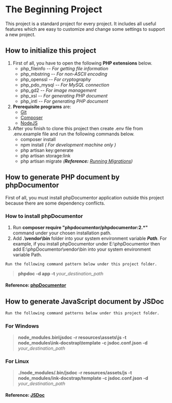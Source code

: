 # The Beginning Project
This project is a standard project for every project. 
It includes all useful features which are easy to customize and change some settings to support a new project.

## How to initialize this project
1. First of all, you have to open the following **PHP extensions** below.
    - php_fileinfo *-- For getting file information*
    - php_mbstring *-- For non-ASCII encoding*
    - php_openssl *-- For cryptography*
    - php_pdo_mysql *-- For MySQL connection*
    - php_gd2 *-- For image management*
    - php_xsl *-- For generating PHP document*
    - php_intl *-- For generating PHP document*
2. **Prerequisite programs** are:
    - [Git](https://www.git-scm.com/download)
    - [Composer](https://getcomposer.org/download/)
    - [NodeJS](https://nodejs.org/en/download/)
3. After you finish to clone this project then create .env file from .env.example file and run the following commands below.
    - composer install
    - npm install *( For development machine only )*
    - php artisan key:generate
    - php artisan storage:link
    - php artisan migrate *(__Reference:__ [Running Migrations](https://laravel.com/docs/5.4/migrations#running-migrations))*

## How to generate PHP document by phpDocumentor
First of all, you must install phpDocumentor application outside this project because there are some dependency conflicts.
### How to install phpDocumentor
1. Run **composer require "phpdocumentor/phpdocumentor:2.\*"** command under your chosen installation path.
1. Add **.\vendor\bin** folder into your system environment variable *__Path__*.
    For example, if you install phpDocumentor under E:\phpDocumentor then add E:\phpDocumentor\vendor\bin into your system environment variable Path.

`Run the following command pattern below under this project folder.`
> **phpdoc -d app -t** *your_destination_path*
#### Reference: [phpDocumentor](https://phpdoc.org/docs/latest/index.html)

## How to generate JavaScript document by JSDoc
`Run the following command patterns below under this project folder.`

### For Windows
> **node_modules\.bin\jsdoc -r resources\assets\js -t node_modules\ink-docstrap\template -c jsdoc.conf.json -d** *your_destination_path*
### For Linux
> **./node_modules/.bin/jsdoc -r resources/assets/js -t node_modules/ink-docstrap/template -c jsdoc.conf.json -d** *your_destination_path*
#### Reference: [JSDoc](http://usejsdoc.org)
